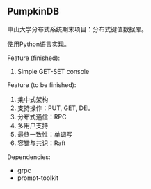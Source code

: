 ## PumpkinDB

中山大学分布式系统期末项目：分布式键值数据库。

使用Python语言实现。

Feature (finished):
1. Simple GET-SET console

Feature (to be finished):
1. 集中式架构
2. 支持操作：PUT, GET, DEL
3. 分布式通信：RPC
4. 多用户支持
5. 最终一致性：单调写
6. 容错与共识：Raft

Dependencies:
- grpc
- prompt-toolkit
